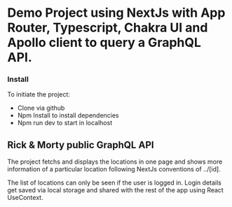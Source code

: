 # Demo Project using NextJs with App Router, Typescript, Chakra UI and Apollo client to query a GraphQL API.

### Install

To initiate the project:

- Clone via github
- Npm Install to install dependencies
- Npm run dev to start in localhost

## Rick & Morty public GraphQL API

The project fetchs and displays the locations in one page and shows more information of a particular location following NextJs conventions of ../[id].

The list of locations can only be seen if the user is logged in. Login details get saved via local storage and shared with the rest of the app using React UseContext.